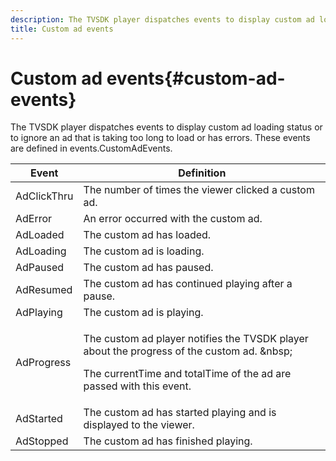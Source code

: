 ```yaml
---
description: The TVSDK player dispatches events to display custom ad loading status or to ignore an ad that is taking too long to load or has errors. These events are defined in events.CustomAdEvents.
title: Custom ad events
---
```


# Custom ad events{#custom-ad-events}

The TVSDK player dispatches events to display custom ad loading status or to ignore an ad that is taking too long to load or has errors. These events are defined in events.CustomAdEvents.

<table id="table_718700E0F0B042F882ED131F79E01D4E"> 
 <thead> 
  <tr> 
   <th colname="col1" class="entry"> Event </th> 
   <th colname="col2" class="entry"> Definition </th> 
  </tr> 
 </thead>
 <tbody> 
  <tr> 
   <td colname="col1"> <span class="codeph"> AdClickThru </span> </td> 
   <td colname="col2"> The number of times the viewer clicked a custom ad. </td> 
  </tr> 
  <tr> 
   <td colname="col1"> <span class="codeph"> AdError </span> </td> 
   <td colname="col2"> An error occurred with the custom ad. </td> 
  </tr> 
  <tr> 
   <td colname="col1"> <span class="codeph"> AdLoaded </span> </td> 
   <td colname="col2"> The custom ad has loaded.  </td> 
  </tr> 
  <tr> 
   <td colname="col1"> <span class="codeph"> AdLoading </span> </td> 
   <td colname="col2"> The custom ad is loading. </td> 
  </tr> 
  <tr> 
   <td colname="col1"> <span class="codeph"> AdPaused </span> </td> 
   <td colname="col2"> The custom ad has paused. </td> 
  </tr> 
  <tr> 
   <td colname="col1"> <span class="codeph"> AdResumed </span> </td> 
   <td colname="col2"> The custom ad has continued playing after a pause. </td> 
  </tr> 
  <tr> 
   <td colname="col1"> <span class="codeph"> AdPlaying </span> </td> 
   <td colname="col2"> The custom ad is playing. </td> 
  </tr> 
  <tr> 
   <td colname="col1"> <span class="codeph"> AdProgress </span> </td> 
   <td colname="col2"> <p>The custom ad player notifies the TVSDK player about the progress of the custom ad. &amp;nbsp; </p> <p>The <span class="codeph"> currentTime </span> and <span class="codeph"> totalTime </span> of the ad are passed with this event. </p> </td> 
  </tr> 
  <tr> 
   <td colname="col1"> AdStarted </td> 
   <td colname="col2"> The custom ad has started playing and is displayed to the viewer.  </td> 
  </tr> 
  <tr> 
   <td colname="col1"> AdStopped </td> 
   <td colname="col2"> The custom ad has finished playing. </td> 
  </tr> 
 </tbody> 
</table>

<!--<a id="section_027774C2A47C453BA9DED61C6F8567C3"></a>-->

